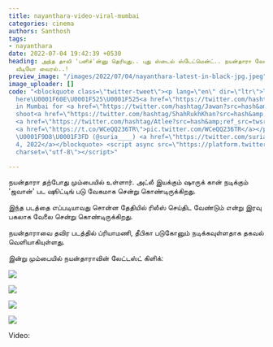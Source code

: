 ```yaml
---
title: nayanthara-video-viral-mumbai
categories: cinema
authors: Santhosh
tags:
- nayanthara
date: 2022-07-04 19:42:39 +0530
heading: அந்த தாலி 'பளிச்'ன்னு தெரியுது.. புது ஸ்டைல் ஸ்டேட்மென்ட்.. நயன்தாரா லேட்டஸ்ட்
  வீடியோ வைரல்..!
preview_image: "/images/2022/07/04/nayanthara-latest-in-black-jpg.jpeg"
image_uploader: []
code: "<blockquote class=\"twitter-tweet\"><p lang=\"en\" dir=\"ltr\">The boss is
  here\U0001F60E\U0001F525\U0001F525<a href=\"https://twitter.com/hashtag/Nayanthara?src=hash&amp;ref_src=twsrc%5Etfw\">#Nayanthara</a>
  in Mumbai for <a href=\"https://twitter.com/hashtag/Jawan?src=hash&amp;ref_src=twsrc%5Etfw\">#Jawan</a>
  shoot<a href=\"https://twitter.com/hashtag/ShahRukhKhan?src=hash&amp;ref_src=twsrc%5Etfw\">#ShahRukhKhan</a>
  <a href=\"https://twitter.com/hashtag/Atlee?src=hash&amp;ref_src=twsrc%5Etfw\">#Atlee</a>
  <a href=\"https://t.co/WCeQQ236TR\">pic.twitter.com/WCeQQ236TR</a></p>&mdash; Suria
  \U0001F9D8\U0001F3FD (@suria____) <a href=\"https://twitter.com/suria____/status/1543909219342352385?ref_src=twsrc%5Etfw\">July
  4, 2022</a></blockquote> <script async src=\"https://platform.twitter.com/widgets.js\"
  charset=\"utf-8\"></script>"

---
```

நயன்தாரா தற்போது மும்பையில் உள்ளார். அட்லீ இயக்கும் ஷாருக் கான் நடிக்கும் 'ஜவான்' பட ஷூட்டிங் படு வேகமாக சென்று கொண்டிருக்கிறது.

இந்த படத்தை எப்படியாவது சொன்ன தேதியில் ரிலீஸ் செய்திட வேண்டும் என்று இரவு பகலாக வேலை சென்று கொண்டிருக்கிறது.

நயன்தாராவை தவிர படத்தில் ப்ரியாமணி, தீபிகா படுகோனும் நடிக்கவுள்ளதாக தகவல் வெளியாகியுள்ளது.

இன்று மும்பையில் நயன்தாராவின் லேட்டஸ்ட் கிளிக்:

![](/images/2022/07/04/nayanthara-latest-in-black-2-jpg.jpeg)

![](/images/2022/07/04/nayanthara-latest-in-black-3-jpg.jpeg)

![](/images/2022/07/04/nayanthara-latest-in-black-1-jpg.jpeg)

![](/images/2022/07/04/nayanthara-latest-in-black-4-jpg.jpeg)

Video:
